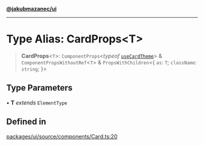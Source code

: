 [**@jakubmazanec/ui**](../README.md)

---

# Type Alias: CardProps\<T\>

> **CardProps**\<`T`\>: `ComponentProps`\<_typeof_ [`useCardTheme`](../functions/useCardTheme.md)\>
> & `ComponentPropsWithoutRef`\<`T`\> & `PropsWithChildren`\<\{ `as`: `T`; `className`: `string`;
> \}\>

## Type Parameters

• **T** _extends_ `ElementType`

## Defined in

[packages/ui/source/components/Card.ts:20](https://github.com/jakubmazanec/tools/blob/4bb343d3736e4f9f11a014de3241c6054262151e/packages/ui/source/components/Card.ts#L20)
